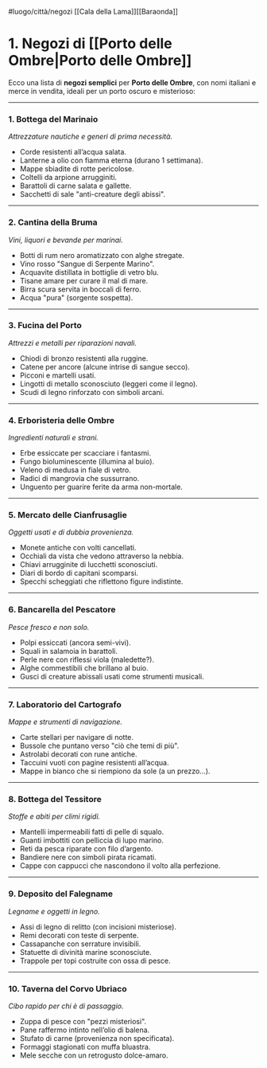#luogo/città/negozi [[Cala della Lama]][[Baraonda]]

# 1.  Negozi di [[Porto delle Ombre|Porto delle Ombre]]
Ecco una lista di **negozi semplici** per **Porto delle Ombre**, con nomi italiani e merce in vendita, ideali per un porto oscuro e misterioso:

---

### 1. **Bottega del Marinaio**  
*Attrezzature nautiche e generi di prima necessità.*  
- Corde resistenti all’acqua salata.  
- Lanterne a olio con fiamma eterna (durano 1 settimana).  
- Mappe sbiadite di rotte pericolose.  
- Coltelli da arpione arrugginiti.  
- Barattoli di carne salata e gallette.  
- Sacchetti di sale "anti-creature degli abissi".  

---

### 2. **Cantina della Bruma**  
*Vini, liquori e bevande per marinai.*  
- Botti di rum nero aromatizzato con alghe stregate.  
- Vino rosso "Sangue di Serpente Marino".  
- Acquavite distillata in bottiglie di vetro blu.  
- Tisane amare per curare il mal di mare.  
- Birra scura servita in boccali di ferro.  
- Acqua "pura" (sorgente sospetta).  

---

### 3. **Fucina del Porto**  
*Attrezzi e metalli per riparazioni navali.*  
- Chiodi di bronzo resistenti alla ruggine.  
- Catene per ancore (alcune intrise di sangue secco).  
- Picconi e martelli usati.  
- Lingotti di metallo sconosciuto (leggeri come il legno).  
- Scudi di legno rinforzato con simboli arcani.  

---

### 4. **Erboristeria delle Ombre**  
*Ingredienti naturali e strani.*  
- Erbe essiccate per scacciare i fantasmi.  
- Fungo bioluminescente (illumina al buio).  
- Veleno di medusa in fiale di vetro.  
- Radici di mangrovia che sussurrano.  
- Unguento per guarire ferite da arma non-mortale.  

---

### 5. **Mercato delle Cianfrusaglie**  
*Oggetti usati e di dubbia provenienza.*  
- Monete antiche con volti cancellati.  
- Occhiali da vista che vedono attraverso la nebbia.  
- Chiavi arrugginite di lucchetti sconosciuti.  
- Diari di bordo di capitani scomparsi.  
- Specchi scheggiati che riflettono figure indistinte.  

---

### 6. **Bancarella del Pescatore**  
*Pesce fresco e non solo.*  
- Polpi essiccati (ancora semi-vivi).  
- Squali in salamoia in barattoli.  
- Perle nere con riflessi viola (maledette?).  
- Alghe commestibili che brillano al buio.  
- Gusci di creature abissali usati come strumenti musicali.  

---

### 7. **Laboratorio del Cartografo**  
*Mappe e strumenti di navigazione.*  
- Carte stellari per navigare di notte.  
- Bussole che puntano verso "ciò che temi di più".  
- Astrolabi decorati con rune antiche.  
- Taccuini vuoti con pagine resistenti all’acqua.  
- Mappe in bianco che si riempiono da sole (a un prezzo...).  

---

### 8. **Bottega del Tessitore**  
*Stoffe e abiti per climi rigidi.*  
- Mantelli impermeabili fatti di pelle di squalo.  
- Guanti imbottiti con pelliccia di lupo marino.  
- Reti da pesca riparate con filo d’argento.  
- Bandiere nere con simboli pirata ricamati.  
- Cappe con cappucci che nascondono il volto alla perfezione.  

---

### 9. **Deposito del Falegname**  
*Legname e oggetti in legno.*  
- Assi di legno di relitto (con incisioni misteriose).  
- Remi decorati con teste di serpente.  
- Cassapanche con serrature invisibili.  
- Statuette di divinità marine sconosciute.  
- Trappole per topi costruite con ossa di pesce.  

---

### 10. **Taverna del Corvo Ubriaco**  
*Cibo rapido per chi è di passaggio.*  
- Zuppa di pesce con "pezzi misteriosi".  
- Pane raffermo intinto nell’olio di balena.  
- Stufato di carne (provenienza non specificata).  
- Formaggi stagionati con muffa bluastra.  
- Mele secche con un retrogusto dolce-amaro.  
